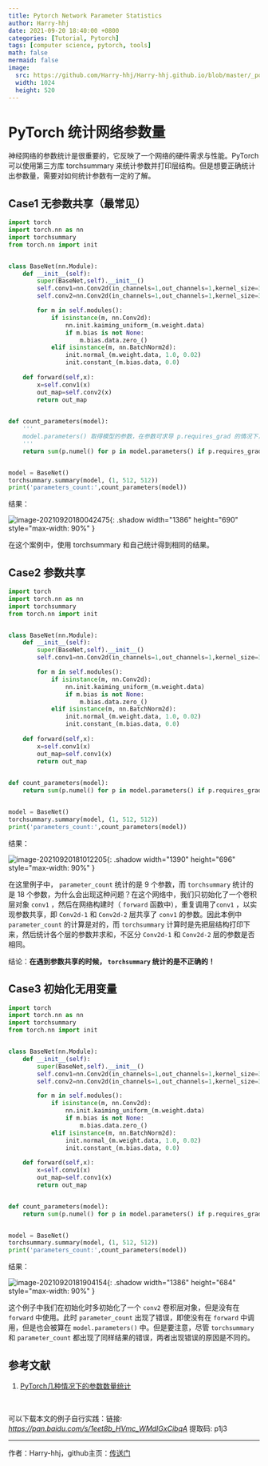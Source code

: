 ```yaml
---
title: Pytorch Network Parameter Statistics
author: Harry-hhj
date: 2021-09-20 18:40:00 +0800
categories: [Tutorial, Pytorch]
tags: [computer science, pytorch, tools]
math: false
mermaid: false
image:
  src: https://github.com/Harry-hhj/Harry-hhj.github.io/blob/master/_posts/2021-09-20-Pytorch-Network-Parameter-Statistics.assets/statics.jpg?raw=true
  width: 1024
  height: 520
---
```




# PyTorch 统计网络参数量

神经网络的参数统计是很重要的，它反映了一个网络的硬件需求与性能。PyTorch 可以使用第三方库 torchsummary 来统计参数并打印层结构。但是想要正确统计出参数量，需要对如何统计参数有一定的了解。

## Case1 无参数共享（最常见）

```python
import torch
import torch.nn as nn
import torchsummary
from torch.nn import init


class BaseNet(nn.Module):
    def __init__(self):
        super(BaseNet,self).__init__()
        self.conv1=nn.Conv2d(in_channels=1,out_channels=1,kernel_size=3,stride=1,padding=1,bias=False)
        self.conv2=nn.Conv2d(in_channels=1,out_channels=1,kernel_size=3,stride=1,padding=1,bias=False)

        for m in self.modules():
            if isinstance(m, nn.Conv2d):
                nn.init.kaiming_uniform_(m.weight.data)
                if m.bias is not None:
                    m.bias.data.zero_()
            elif isinstance(m, nn.BatchNorm2d):
                init.normal_(m.weight.data, 1.0, 0.02)
                init.constant_(m.bias.data, 0.0)
    
    def forward(self,x):
        x=self.conv1(x)
        out_map=self.conv2(x)
        return out_map
    

def count_parameters(model):
    '''
    model.parameters() 取得模型的参数，在参数可求导 p.requires_grad 的情况下，使用 numel()统计 numpy 数组里面的元素的个数。
    '''
    return sum(p.numel() for p in model.parameters() if p.requires_grad)


model = BaseNet()
torchsummary.summary(model, (1, 512, 512))
print('parameters_count:',count_parameters(model))
```

结果：

![image-20210920180042475](https://github.com/Harry-hhj/Harry-hhj.github.io/blob/master/_posts/2021-09-20-Pytorch-Network-Parameter-Statistics.assets/image-20210920180042475.png?raw=true){: .shadow width="1386" height="690" style="max-width: 90%" }

在这个案例中，使用 torchsummary 和自己统计得到相同的结果。



## Case2 参数共享

```python
import torch
import torch.nn as nn
import torchsummary
from torch.nn import init


class BaseNet(nn.Module):
    def __init__(self):
        super(BaseNet,self).__init__()
        self.conv1=nn.Conv2d(in_channels=1,out_channels=1,kernel_size=3,stride=1,padding=1,bias=False)

        for m in self.modules():
            if isinstance(m, nn.Conv2d):
                nn.init.kaiming_uniform_(m.weight.data)
                if m.bias is not None:
                    m.bias.data.zero_()
            elif isinstance(m, nn.BatchNorm2d):
                init.normal_(m.weight.data, 1.0, 0.02)
                init.constant_(m.bias.data, 0.0)
    
    def forward(self,x):
        x=self.conv1(x)
        out_map=self.conv1(x)
        return out_map
    

def count_parameters(model):
    return sum(p.numel() for p in model.parameters() if p.requires_grad)


model = BaseNet()
torchsummary.summary(model, (1, 512, 512))
print('parameters_count:',count_parameters(model))
```

结果：

![image-20210920181012205](https://github.com/Harry-hhj/Harry-hhj.github.io/blob/master/_posts/2021-09-20-Pytorch-Network-Parameter-Statistics.assets/image-20210920181012205.png?raw=true){: .shadow width="1390" height="696" style="max-width: 90%" }

在这里例子中， `parameter_count` 统计的是 9 个参数，而 `torchsummary` 统计的是 18 个参数，为什么会出现这种问题？在这个网络中，我们只初始化了一个卷积层对象 `conv1` ，然后在网络构建时（ `forward` 函数中），重复调用了`conv1` ，以实现参数共享，即 `Conv2d-1` 和 `Conv2d-2` 层共享了 `conv1` 的参数。因此本例中 `parameter_count` 的计算是对的，而 `torchsummary` 计算时是先把层结构打印下来，然后统计各个层的参数并求和，不区分 `Conv2d-1` 和 `Conv2d-2` 层的参数是否相同。

结论：**在遇到参数共享的时候， `torchsummary` 统计的是不正确的！**



## Case3 初始化无用变量

```python
import torch
import torch.nn as nn
import torchsummary
from torch.nn import init


class BaseNet(nn.Module):
    def __init__(self):
        super(BaseNet,self).__init__()
        self.conv1=nn.Conv2d(in_channels=1,out_channels=1,kernel_size=3,stride=1,padding=1,bias=False)
        self.conv2=nn.Conv2d(in_channels=1,out_channels=1,kernel_size=3,stride=1,padding=1,bias=False)

        for m in self.modules():
            if isinstance(m, nn.Conv2d):
                nn.init.kaiming_uniform_(m.weight.data)
                if m.bias is not None:
                    m.bias.data.zero_()
            elif isinstance(m, nn.BatchNorm2d):
                init.normal_(m.weight.data, 1.0, 0.02)
                init.constant_(m.bias.data, 0.0)
    
    def forward(self,x):
        x=self.conv1(x)
        out_map=self.conv1(x)
        return out_map


def count_parameters(model):
    return sum(p.numel() for p in model.parameters() if p.requires_grad)


model = BaseNet()
torchsummary.summary(model, (1, 512, 512))
print('parameters_count:',count_parameters(model))
```

结果：

![image-20210920181904154](https://github.com/Harry-hhj/Harry-hhj.github.io/blob/master/_posts/2021-09-20-Pytorch-Network-Parameter-Statistics.assets/image-20210920181904154.png?raw=true){: .shadow width="1386" height="684" style="max-width: 90%" }

这个例子中我们在初始化时多初始化了一个 `conv2` 卷积层对象，但是没有在 `forward` 中使用。此时 `parameter_count` 出现了错误，即使没有在 `forward` 中调用，但是也会被算在 `model.parameters()` 中。但是要注意，尽管 `torchsummary` 和 `parameter_count` 都出现了同样结果的错误，两者出现错误的原因是不同的。





## 参考文献

1.   [PyTorch几种情况下的参数数量统计](https://zhuanlan.zhihu.com/p/64425750)



<br/>

可以下载本文的例子自行实践：链接: _<https://pan.baidu.com/s/1eet8b_HVmc_WMdIGxCibqA>_ 提取码: p1j3



---

作者：Harry-hhj，github主页：[传送门](https://github.com/Harry-hhj)

